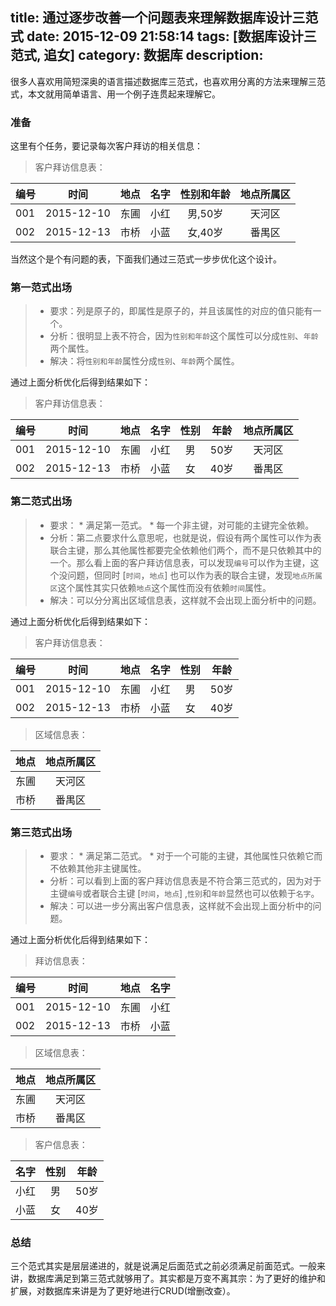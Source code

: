title: 通过逐步改善一个问题表来理解数据库设计三范式
date: 2015-12-09 21:58:14
tags: [数据库设计三范式, 追女]
category: 数据库
description:
---
很多人喜欢用简短深奥的语言描述数据库三范式，也喜欢用分离的方法来理解三范式，本文就用简单语言、用一个例子连贯起来理解它。

### 准备

这里有个任务，要记录每次客户拜访的相关信息：

>  客户拜访信息表：

|   编号   |    时间    |  地点 | 名字  |   性别和年龄    | 地点所属区 |
| :------- |   :----:   | :---: | :---: |      :---:      |    :---:   |
|   001    | 2015-12-10 |  东圃 | 小红  |     男,50岁     |    天河区  |
|   002    | 2015-12-13 |  市桥 | 小蓝  |     女,40岁     |    番禺区  |

当然这个是个有问题的表，下面我们通过三范式一步步优化这个设计。

<!--more-->

### 第一范式出场

> * 要求：列是原子的，即属性是原子的，并且该属性的对应的值只能有一个。
> * 分析：很明显上表不符合，因为`性别和年龄`这个属性可以分成`性别`、`年龄`两个属性。
> * 解决：将`性别和年龄`属性分成`性别`、`年龄`两个属性。

通过上面分析优化后得到结果如下：

>  客户拜访信息表：

|   编号   |    时间    |  地点 | 名字  | 性别  | 年龄  | 地点所属区 |
| :------- |   :----:   | :---: | :---: | :---: | :---: |   :---:    |
|   001    | 2015-12-10 |  东圃 | 小红  |  男   | 50岁  |    天河区  |
|   002    | 2015-12-13 |  市桥 | 小蓝  |  女   | 40岁  |    番禺区  |

### 第二范式出场

> * 要求：
	* 满足第一范式。
	* 每一个非主键，对可能的主键完全依赖。
> * 分析：第二点要求什么意思呢，也就是说，假设有两个属性可以作为表联合主键，那么其他属性都要完全依赖他们两个，而不是只依赖其中的一个。那么看上面的客户拜访信息表，可以发现`编号`可以作为主键，这个没问题，但同时 [`时间`，`地点`] 也可以作为表的联合主键，发现`地点所属区`这个属性其实只依赖`地点`这个属性而没有依赖`时间`属性。
> * 解决：可以分分离出区域信息表，这样就不会出现上面分析中的问题。

通过上面分析优化后得到结果如下：

>  客户拜访信息表：

|   编号   |    时间    |  地点 | 名字  | 性别  | 年龄  |
| :------- |   :----:   | :---: | :---: | :---: | :---: |
|   001    | 2015-12-10 |  东圃 | 小红  |  男   | 50岁  |
|   002    | 2015-12-13 |  市桥 | 小蓝  |  女   | 40岁  |

>  区域信息表：

|  地点 | 地点所属区 |
| :---  |   :---:    |
|  东圃 |   天河区   |
|  市桥 |   番禺区   |

### 第三范式出场
> * 要求：
	* 满足第二范式。
	* 对于一个可能的主键，其他属性只依赖它而不依赖其他非主键属性。
> * 分析：可以看到上面的客户拜访信息表是不符合第三范式的，因为对于主键`编号`或者联合主键 [`时间`，`地点`] ,`性别`和`年龄`显然也可以依赖于`名字`。
> * 解决：可以进一步分离出客户信息表，这样就不会出现上面分析中的问题。

通过上面分析优化后得到结果如下：

>  拜访信息表：

|   编号   |    时间    |  地点 | 名字  |
| :------- |   :----:   | :---: | :---: |
|   001    | 2015-12-10 |  东圃 | 小红  |
|   002    | 2015-12-13 |  市桥 | 小蓝  |

>  区域信息表：

|  地点 | 地点所属区 |
| :---  |   :---:    |
|  东圃 |   天河区   |
|  市桥 |   番禺区   |

>  客户信息表：

| 名字  | 性别  | 年龄  |
| :---  | :---: | :---: |
| 小红  |  男   | 50岁  |
| 小蓝  |  女   | 40岁  |


### 总结

三个范式其实是层层递进的，就是说满足后面范式之前必须满足前面范式。一般来讲，数据库满足到第三范式就够用了。其实都是万变不离其宗：为了更好的维护和扩展，对数据库来讲是为了更好地进行CRUD(增删改查）。